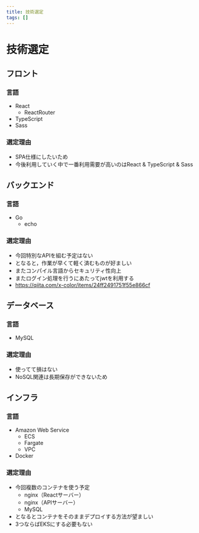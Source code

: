 ```yaml
---
title: 技術選定
tags: []
---
```


# 技術選定

## フロント

### 言語
- React 
  - ReactRouter
- TypeScript
- Sass

### 選定理由
- SPA仕様にしたいため  
- 今後利用していく中で一番利用需要が高いのはReact & TypeScript & Sass

## バックエンド

### 言語
- Go 
  - echo

### 選定理由
- 今回特別なAPIを組む予定はない
- となると，作業が早くて軽く済むものが好ましい
- またコンパイル言語からセキュリティ性向上
- またログイン処理を行うにあたってjwtを利用する
- https://qiita.com/x-color/items/24ff2491751f55e866cf

## データベース

### 言語
- MySQL

### 選定理由
- 使ってて損はない
- NoSQL関連は長期保存ができないため

## インフラ

### 言語
- Amazon Web Service
  - ECS
  - Fargate
  - VPC
- Docker


### 選定理由
- 今回複数のコンテナを使う予定
  - nginx（Reactサーバー）
  - nginx（APIサーバー）
  - MySQL
- となるとコンテナをそのままデプロイする方法が望ましい
- 3つならばEKSにする必要もない
